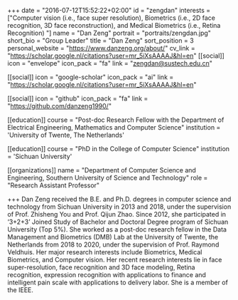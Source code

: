 +++
date = "2016-07-12T15:52:22+02:00"
id = "zengdan"
interests = ["Computer vision (i.e., face super resolution), Biometrics (i.e., 2D face recognition, 3D face reconstruction), and Medical Biometrics (i.e., Retina Recognition) "]
name = "Dan Zeng"
portrait = "portraits/zengdan.jpg"
short_bio = "Group Leader"
title = "Dan Zeng"
sort_position = 3
personal_website = "https://www.danzeng.org/about/"
cv_link = "https://scholar.google.nl/citations?user=mr_5iXsAAAAJ&hl=en"
[[social]]
    icon = "envelope"
    icon_pack = "fa"
    link = "zengdan@sustech.edu.cn"

[[social]]
    icon = "google-scholar"
    icon_pack = "ai"
    link = "https://scholar.google.nl/citations?user=mr_5iXsAAAAJ&hl=en"

[[social]]
    icon = "github"
    icon_pack = "fa"
    link = "https://github.com/danzeng1990/"

[[education]]
    course = "Post-doc Research Fellow with the Department of Electrical Engineering, Mathematics and Computer Science"
    institution = 'University of Twente, The Netherlands'
	
[[education]]
    course = "PhD in the College of Computer Science"
    institution = 'Sichuan University'

[[organizations]]
    name = "Department of Computer Science and Engineering, Southern University of Science and Technology"
    role = "Research Assistant Professor"

+++
Dan Zeng received the B.E. and Ph.D. degrees in computer science and technology from Sichuan University in 2013 and 2018, under the supervision of Prof. Zhisheng You and Prof. Qijun Zhao. Since 2012, she participated in ‘3+2+3’ Joined Study of Bachelor and Doctoral Degree program of Sichuan University (Top 5%). She worked as a post-doc research fellow in the Data Management and Biometrics (DMB) Lab at the University of Twente, the Netherlands from 2018 to 2020, under the supervision of Prof. Raymond Veldhuis. Her major research interests include Biometrics, Medical Biometrics, and Computer vision. Her recent research interests lie in face super-resolution, face recognition and 3D face modeling, Retina recognition, expression recognition with applications to finance and intelligent pain scale with applications to delivery labor. She is a member of the IEEE.